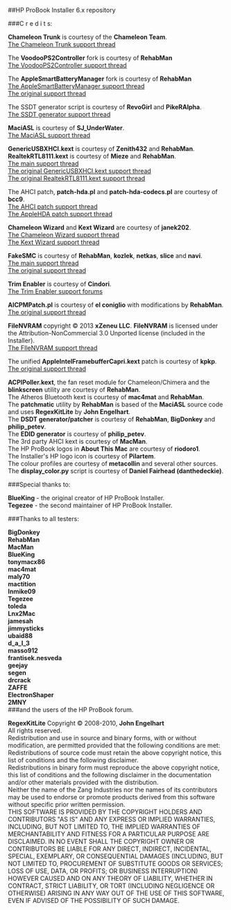 ##HP ProBook Installer 6.x repository<br />

###C r e d i t s:

**Chameleon Trunk** is courtesy of the **Chameleon Team**.<br />
[The Chameleon Trunk support thread](http://www.insanelymac.com/forum/topic/231075-chameleon-22svn-official-pkg-installer-binaries)<br />

The **VoodooPS2Controller** fork is courtesy of **RehabMan**<br />
[The VoodooPS2Controller support thread](http://www.tonymacx86.com/hp-probook/75649-new-voodoops2controller-keyboard-trackpad.html)<br />

The **AppleSmartBatteryManager** fork is courtesy of **RehabMan**<br />
[The AppleSmartBatteryManager support thread](http://www.tonymacx86.com/mountain-lion-laptop-support/69472-battery-manager-fix-boot-without-batteries.html)<br />
[The original support thread](http://www.insanelymac.com/forum/topic/264597-hp-dvx-acpi-3x4x-battery-driver-106107/#entry1729132)<br />

The SSDT generator script is courtesy of **RevoGirl** and **PikeRAlpha**.<br />
[The SSDT generator support thread](http://www.tonymacx86.com/ssdt/86906-ssdt-generation-script-ivybridge-pm.html)<br />

**MaciASL** is courtesy of **SJ_UnderWater**.<br />
[The MaciASL support thread](http://www.tonymacx86.com/dsdt/83565-native-dsdt-aml-ide-compiler-maciasl-open-beta.html)<br />

**GenericUSBXHCI.kext** is courtesy of **Zenith432** and **RehabMan**.<br />
**RealtekRTL8111.kext** is courtesy of **Mieze** and **RehabMan**.<br />
[The main support thread](http://www.tonymacx86.com/hp-probook/93732-new-kexts-proposed-probook-installer-v6-1-a.html)<br />
[The original GenericUSBXHCI.kext support thread](http://www.insanelymac.com/forum/topic/286860-genericusbxhci-usb-30-driver-for-os-x-with-source/)<br />
[The original RealtekRTL8111.kext support thread](http://www.insanelymac.com/forum/topic/287161-new-driver-for-realtek-rtl8111/)<br />

The AHCI patch, **patch-hda.pl** and **patch-hda-codecs.pl** are courtesy of **bcc9**.<br />
[The AHCI patch support thread](http://www.insanelymac.com/forum/topic/280062-waiting-for-root-device-when-kernel-cache-used-only-with-some-disks-fix/)<br />
[The AppleHDA patch support thread](http://www.insanelymac.com/forum/topic/284004-script-to-patch-applehda-binary-for-osx107108/)<br />

**Chameleon Wizard** and **Kext Wizard** are courtesy of **janek202**.<br />
[The Chameleon Wizard support thread](http://www.insanelymac.com/forum/topic/257464-chameleon-wizard-utility-for-chameleon/)<br />
[The Kext Wizard support thread](http://www.insanelymac.com/forum/topic/253395-kext-wizard-easy-to-use-kext-installer-and-more/)<br />

**FakeSMC** is courtesy of **RehabMan**, **kozlek**, **netkas**, **slice** and **navi**.<br />
[The main support thread](http://www.tonymacx86.com/hp-probook/)<br />
[The original support thread](http://www.insanelymac.com/forum/topic/275429-hwsensors/)<br />

**Trim Enabler** is courtesy of **Cindori**.<br />
[The Trim Enabler support forums](http://www.groths.org/forums/)<br />

**AICPMPatch.pl** is courtesy of **el coniglio** with modifications by **RehabMan**.<br />
[The original support thread](http://olarila.com/forum/viewtopic.php?f=9&t=1003&sid=d6df188c360c6a74d9b788ae9568df84)<br />

**FileNVRAM** copyright © 2013 **xZeneu LLC**. **FileNVRAM** is licensed under the Attribution-NonCommercial 3.0 Unported license (included in the Installer).<br />
[The FIleNVRAM support thread](http://www.insanelymac.com/forum/topic/286563-filenvram-113-released/)<br />

The unified **AppleIntelFramebufferCapri.kext** patch is courtesy of **kpkp**.<br />
[The original support thread](http://www.tonymacx86.com/hp-probook/99533-testers-ivy-probooks-needed.html)<br />

**ACPIPoller.kext**, the fan reset module for Chameleon/Chimera and the **blinkscreen** utility are courtesy of **RehabMan**.<br />
The Atheros Bluetooth kext is courtesy of **mac4mat** and **RehabMan**.<br />
The **patchmatic** utility by **RehabMan** is based of the **MaciASL** source code and uses **RegexKitLite** by **John Engelhart**.<br />
The **DSDT generator/patcher** is courtesy of **RehabMan**, **BigDonkey** and **philip_petev**.<br />
The **EDID generator** is courtesy of **philip_petev**.<br />
The 3rd party AHCI kext is courtesy of **MacMan**.<br />
The HP ProBook logos in **About This Mac** are courtesy of **riodoro1**.<br />
The Installer's HP logo icon is courtesy of **Pilartem**.<br />
The colour profiles are courtesy of **metacollin** and several other sources.<br />
The **display_color.py** script is courtesy of **Daniel Fairhead (danthedeckie)**.<br />

###Special thanks to:

**BlueKing** - the original creator of HP ProBook Installer.<br />
**Tegezee** - the second maintainer of HP ProBook Installer.<br />

###Thanks to all testers:

**BigDonkey<br />
RehabMan<br />
MacMan<br />
BlueKing<br />
tonymacx86<br />
mac4mat<br />
maly70<br />
mactition<br />
Inmike09<br />
Tegezee<br />
toleda<br />
Lnx2Mac<br />
jamesah<br />
jimmysticks<br />
ubaid88<br />
d_a_l_3<br />
masso912<br />
frantisek.nesveda<br />
geejay<br />
segen<br />
drcrack<br />
ZAFFE<br />
ElectronShaper<br />
2MNY<br />**
###and the users of the HP ProBook forum.

**RegexKitLite** Copyright © 2008-2010, **John Engelhart**<br />
All rights reserved.<br />
Redistribution and use in source and binary forms, with or without modification, are permitted provided that the following conditions are met:<br />
Redistributions of source code must retain the above copyright notice, this list of conditions and the following disclaimer.<br />
Redistributions in binary form must reproduce the above copyright notice, this list of conditions and the following disclaimer in the documentation and/or other materials provided with the distribution.<br />
Neither the name of the Zang Industries nor the names of its contributors may be used to endorse or promote products derived from this software without specific prior written permission.<br />
THIS SOFTWARE IS PROVIDED BY THE COPYRIGHT HOLDERS AND CONTRIBUTORS "AS IS" AND ANY EXPRESS OR IMPLIED WARRANTIES, INCLUDING, BUT NOT LIMITED TO, THE IMPLIED WARRANTIES OF MERCHANTABILITY AND FITNESS FOR A PARTICULAR PURPOSE ARE DISCLAIMED. IN NO EVENT SHALL THE COPYRIGHT OWNER OR CONTRIBUTORS BE LIABLE FOR ANY DIRECT, INDIRECT, INCIDENTAL, SPECIAL, EXEMPLARY, OR CONSEQUENTIAL DAMAGES (INCLUDING, BUT NOT LIMITED TO, PROCUREMENT OF SUBSTITUTE GOODS OR SERVICES; LOSS OF USE, DATA, OR PROFITS; OR BUSINESS INTERRUPTION) HOWEVER CAUSED AND ON ANY THEORY OF LIABILITY, WHETHER IN CONTRACT, STRICT LIABILITY, OR TORT (INCLUDING NEGLIGENCE OR OTHERWISE) ARISING IN ANY WAY OUT OF THE USE OF THIS SOFTWARE, EVEN IF ADVISED OF THE POSSIBILITY OF SUCH DAMAGE.<br />